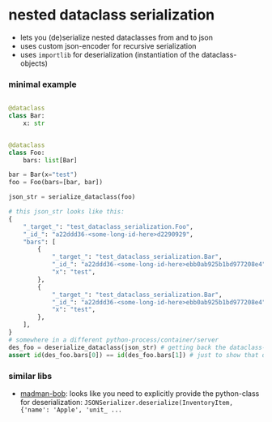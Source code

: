 # nested dataclass serialization
- lets you (de)serialize nested dataclasses from and to json
- uses custom json-encoder for recursive serialization
- uses `importlib` for deserialization (instantiation of the dataclass-objects)
### minimal example
```python

@dataclass
class Bar:
    x: str


@dataclass
class Foo:
    bars: list[Bar]

bar = Bar(x="test")
foo = Foo(bars=[bar, bar])

json_str = serialize_dataclass(foo)

# this json_str looks like this:
{
    "_target_": "test_dataclass_serialization.Foo",
    "_id_": "a22ddd36-<some-long-id-here>d2290929",
    "bars": [
        {
            "_target_": "test_dataclass_serialization.Bar",
            "_id_": "a22ddd36-<some-long-id-here>ebb0ab925b1bd977208e4",
            "x": "test",
        },
        {
            "_target_": "test_dataclass_serialization.Bar",
            "_id_": "a22ddd36-<some-long-id-here>ebb0ab925b1bd977208e4",
            "x": "test",
        },
    ],
}
# somewhere in a different python-process/container/server
des_foo = deserialize_dataclass(json_str) # getting back the dataclass-object
assert id(des_foo.bars[0]) == id(des_foo.bars[1]) # just to show that deserialization works
```

### similar libs
- [madman-bob](https://github.com/madman-bob/python-dataclasses-serialization): looks like you need to explicitly provide the python-class for deserialization: `JSONSerializer.deserialize(InventoryItem, {'name': 'Apple', 'unit_ ...`